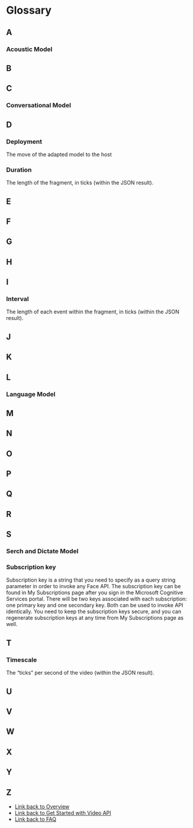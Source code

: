 ﻿<!-- 
NavPath: Custom Speech Service
LinkLabel: Glossary
Url: Custom-Speech-Service/documentation/GetStarted
Weight: 85
-->

# Glossary

## A

### Acoustic Model

## B

## C

### Conversational Model

## D

### Deployment

The move of the adapted model to the host

### Duration

The length of the fragment, in ticks (within the JSON result).

## E

## F

## G

## H


## I

### Interval

The length of each event within the fragment, in ticks (within the JSON result).

## J

## K

## L

### Language Model

## M

## N

## O

## P

## Q

## R

## S

### Serch and Dictate Model

### Subscription key

Subscription key is a string that you need to specify as a query string parameter in order to invoke any Face API. The subscription key can be found in My Subscriptions page after you sign in the Microsoft Cognitive Services portal. There will be two keys associated with each subscription: one primary key and one secondary key. Both can be used to invoke API identically. You need to keep the subscription keys secure, and you can regenerate subscription keys at any time from My Subscriptions page as well. 

## T

### Timescale

The “ticks” per second of the video (within the JSON result).

## U

## V

## W

## X

## Y

## Z

 * [Link back to Overview](Home.md)
 * [Link back to Get Started with Video API](GetStarted.md)
 * [Link back to FAQ](FAQ.md)
